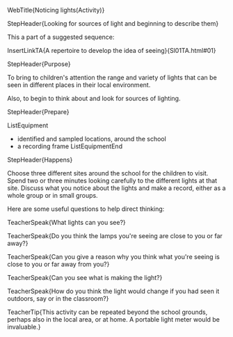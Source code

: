 WebTitle{Noticing lights(Activity)}

StepHeader{Looking for sources of light and beginning to describe them}

This a part of a suggested sequence:

InsertLinkTA{A repertoire to develop the idea of seeing}{Sl01TA.html#01}

StepHeader{Purpose}

To bring to children&apos;s attention the range and variety of lights that can be seen in different places in their local environment.

Also, to begin to think about and look for sources of lighting.

StepHeader{Prepare}

ListEquipment
- identified and sampled locations, around the school
- a recording frame
ListEquipmentEnd

StepHeader{Happens}

Choose three different sites around the school for the children to visit. Spend two or three minutes looking carefully to the different lights at that site. Discuss what you notice about the lights and make a record, either as a whole group or in small groups.

Here are some useful questions to help direct thinking:

TeacherSpeak{What lights can you see?}

TeacherSpeak{Do you think the lamps you&apos;re seeing are close to you or far away?}

TeacherSpeak{Can you give a reason why you think what you&apos;re seeing is close to you or far away from you?}

TeacherSpeak{Can you see what is making the light?}

TeacherSpeak{How do you think the light would change if you had seen it outdoors, say or in the classroom?}

TeacherTip{This activity can be repeated beyond the school grounds, perhaps also in the local area, or at home.  A portable light meter would be invaluable.}


